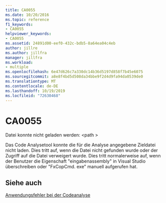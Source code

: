 ```yaml
---
title: CA0055
ms.date: 10/20/2016
ms.topic: reference
f1_keywords:
- CA0055
helpviewer_keywords:
- CA0055
ms.assetid: 24891d00-eef0-432c-bdb5-8a64ea04c4eb
author: jillre
ms.author: jillfra
manager: jillfra
ms.workload:
- multiple
ms.openlocfilehash: 6e47d626c7a330dc14b36d5197d858f7b45e6075
ms.sourcegitcommit: a8e8f4bd5d508da34bbe9f2d4d9fa94da0539de0
ms.translationtype: MT
ms.contentlocale: de-DE
ms.lasthandoff: 10/19/2019
ms.locfileid: "72630468"
---
```

# <a name="ca0055"></a>CA0055
Datei konnte nicht geladen werden: \<path >

Das Code Analysetool konnte die für die Analyse angegebene Zieldatei nicht laden. Dies tritt auf, wenn die Datei nicht gefunden wurde oder der Zugriff auf die Datei verweigert wurde. Dies tritt normalerweise auf, wenn der Benutzer die Eigenschaft "eingabenassembly" in Visual Studio überschreiben oder "FxCopCmd. exe" manuell aufgerufen hat.

## <a name="see-also"></a>Siehe auch
[Anwendungsfehler bei der Codeanalyse](../code-quality/code-analysis-application-errors.md)
